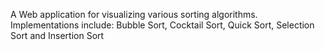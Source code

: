 A Web application for visualizing various sorting algorithms. Implementations include: Bubble Sort, Cocktail Sort, Quick Sort, Selection Sort and Insertion Sort

